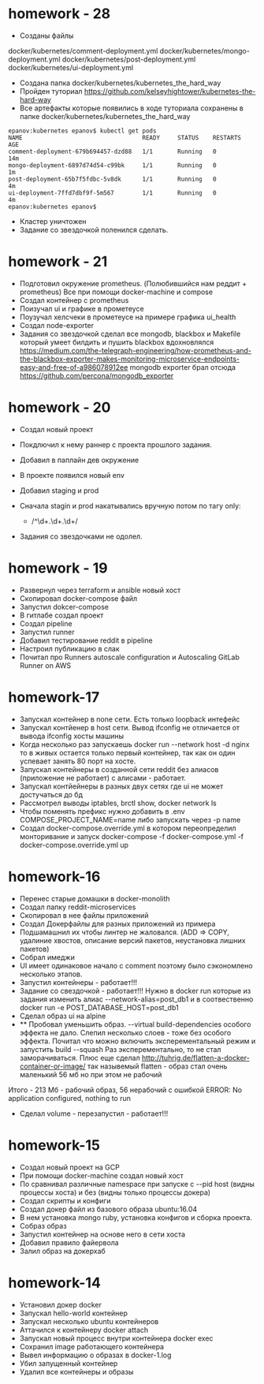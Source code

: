 # homework - 28

* Созданы файлы 

docker/kubernetes/comment-deployment.yml
docker/kubernetes/mongo-deployment.yml
docker/kubernetes/post-deployment.yml
docker/kubernetes/ui-deployment.yml

* Создана папка docker/kubernetes/kubernetes_the_hard_way
* Пройден туториал https://github.com/kelseyhightower/kubernetes-the-hard-way
* Все артефакты которые появились в ходе туториала сохранены в папке docker/kubernetes/kubernetes_the_hard_way
```
epanov:kubernetes epanov$ kubectl get pods
NAME                                  READY     STATUS    RESTARTS   AGE
comment-deployment-679b694457-dzd88   1/1       Running   0          14m
mongo-deployment-6897d74d54-c99bk     1/1       Running   0          1m
post-deployment-65b7f5fdbc-5v8dk      1/1       Running   0          4m
ui-deployment-7ffd7dbf9f-5m567        1/1       Running   0          4m
epanov:kubernetes epanov$
```
* Кластер уничтожен
* Задание со звездочкой поленился сделать. 

# homework - 21

* Подготовил окружение prometheus. (Полюбившийся нам реддит + prometheus) Все при помощи  docker-machine и compose
* Создал контейнер с prometheus
* Поизучал ui и графике в прометеусе
* Поузучал хелсчеки в прометеусе на примере графика ui_health
* Создал node-exporter
* Задания со звездочкой сделал все mongodb, blackbox и Makefile который умеет билдить и пушить  blackbox вдохновлялся
https://medium.com/the-telegraph-engineering/how-prometheus-and-the-blackbox-exporter-makes-monitoring-microservice-endpoints-easy-and-free-of-a986078912ee
mongodb exporter брал отсюда https://github.com/percona/mongodb_exporter


# homework - 20

* Создал новый проект
* Покдлючил к нему раннер с проекта прошлого задания.
* Добавил в паплайн дев окружение
* В проекте появился новый env
* Добавил staging и prod
* Сначала stagin и prod накатывались вручную потом по тагу
only:
    - /^\d+\.\d+.\d+/
    
* Задания со звездочками не одолел. 

# homework - 19

* Развернул через terraform и ansible новый хост
* Скопировал docker-compose файл
* Запустил dokcer-compose
* В гитлабе создал проект
* Создал pipeline 
* Запустил runner
* Добавил  тестирование reddit в pipeline
* Настроил публикацию в слак
* Почитал про Runners autoscale configuration и Autoscaling GitLab Runner on AWS


# homework-17

* Запускал контейнер в none сети. Есть только loopback интефейс
* Запускал контйенер в host сети. Вывод ifconfig не отличается от вывода ifconfig хосты машины
* Когда несколько раз запускаешь docker run --network host -d nginx то в живых остается только первый контейнер, так как он один успевает занять 80 порт на хосте.
* Запускал контейнеры в созданной сети reddit  без алиасов (приложение не работает)  с алисами - работает.
* Запускал контйейнеры в разных двух сетях где ui не может достучаться до бд
* Рассмотрел выводы iptables, brctl show, docker network ls
* Чтобы поменять префикс нужно добавить в .env COMPOSE_PROJECT_NAME=name либо запускать через  -p name
* Создал docker-compose.override.yml в котором переопределил монторивание и запуск
docker-compose -f docker-compose.yml -f docker-compose.override.yml up

# homework-16

* Перенес старые домашки в docker-monolith
* Создал папку reddit-microservices
* Скопировал в нее файлы приложений
* Создал Докерфайлы для разных приложений из примера
* Подшамашнил их чтобы линтер не жаловался. (ADD => COPY, удалиние хвостов, описание версий пакетов, неустановка лишних пакетов)
* Собрал имеджи
* UI имеет одинаковое начало с comment поэтому было сэкономлено несколько этапов.
* Запустил контейнеры - работает!!!
* Задание со свездочкой - работает!!! Нужно в docker run которые из задания
изменить алиас --network-alias=post_db1 и в соотвественно docker run
-e POST_DATABASE_HOST=post_db1
* Сделал образ ui на alpine 
*  ** Пробовал уменьшить образ. --virtual build-dependencies особого эффекта не дало. 
Слепил несколько слоев - тоже без особого эффекта.  Почитал что можно включить эксперементальный режим и запустить build --squash
Раз эксперементально, то не стал заморачиваться. 
Плюс еще сделал http://tuhrig.de/flatten-a-docker-container-or-image/ так назывемый flatten - образ стал очень маленький 56 мб но при этом не рабочий

Итого - 213 Мб - рабочий образ, 56 нерабочий  с ошибкой ERROR: No application configured, nothing to run

* Сделал volume - перезапустил - работает!!!

# homework-15

* Создал новый проект на GCP
* При помощи docker-machine создал новый хост
* По сравнивал различные namespace при запуске
с --pid host (видны процессы хоста) и без (видны только процессы докера)
* Создал скрипты и конфиги  
* Создал докер файл из базового образа ubuntu:16.04
* В нем установка mongo ruby, установка конфигов и сборка проекта.
* Собраз образ
* Запустил контейнер на основе него в сети хоста
* Добавил правило файервола
* Залил образ на докерхаб



# homework-14

* Установил докер docker
* Запускал hello-world  контейнер
* Запускал несколько ubuntu контейнеров 
* Аттачился к контейнеру docker attach
* Запускал новый процесс внутри контейнера docker exec
* Сохранил image работающего контейнера
* Вывел информацию о образах в docker-1.log
* Убил запущенный контейнер
* Удалил все контейнеры и образы
